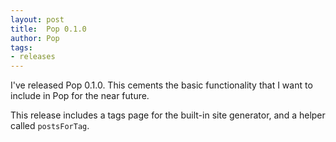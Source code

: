 ```yaml
---
layout: post
title:  Pop 0.1.0
author: Pop
tags:   
- releases
---
```


I've released Pop 0.1.0.  This cements the basic functionality that I want to include in Pop for the near future.

This release includes a tags page for the built-in site generator, and a helper called `postsForTag`.

